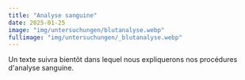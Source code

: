 ```yaml
---
title: "Analyse sanguine"
date: 2025-01-25
image: "img/untersuchungen/blutanalyse.webp"
fullimage: "img/untersuchungen/_blutanalyse.webp"
---
```

Un texte suivra bientôt dans lequel nous expliquerons nos procédures d'analyse sanguine.